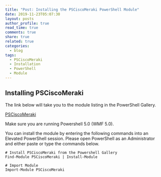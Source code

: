 ```yaml
---
title: "Post: Installing the PSCiscoMeraki PowerShell Module"
date: 2019-11-23T05:07:30
layout: posts
author_profile: true
read_time: true
comments: true
share: true
related: true
categories:
  - blog
tags:
  - PSCiscoMeraki
  - Installation
  - PowerShell
  - Module
---
```


## Installing PSCiscoMeraki

The link below will take you to the module listing in the PowerShell Gallery.

[PSCiscoMeraki](https://www.powershellgallery.com/packages/PSCiscoMeraki/1.0.0)

Make sure you are running Powershell 5.0 (WMF 5.0).

You can install the module by entering the following commands into an Elevated PowerShell session. Please open PowerShell as an Administrator and either paste or type the commands below.

    # Install PSCiscoMeraki from the Powershell Gallery
    Find-Module PSCiscoMeraki | Install-Module

    # Import Module
    Import-Module PSCiscoMeraki

